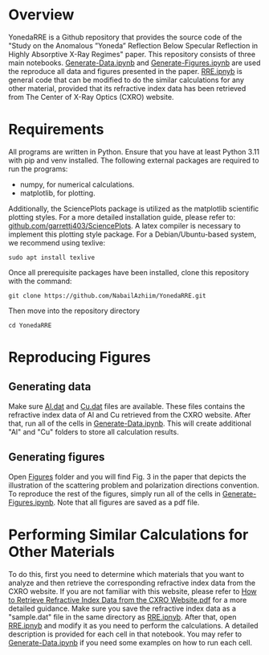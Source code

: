 # Overview

YonedaRRE is a Github repository that provides the source code of the "Study on the Anomalous ”Yoneda” Reflection Below Specular Reflection in Highly Absorptive X-Ray Regimes" paper. This repository consists of three main notebooks. [Generate-Data.ipynb](https://github.com/NabailAzhiim/YonedaRRE/blob/main/Generate-Data.ipynb) and [Generate-Figures.ipynb](https://github.com/NabailAzhiim/YonedaRRE/blob/main/Generate-Figures.ipynb) are used the reproduce all data and figures presented in the paper. [RRE.ipnyb](https://github.com/NabailAzhiim/YonedaRRE/blob/main/RRE.ipynb) is general code that can be modified to do the similar calculations for any other material, provided that its refractive index data has been retrieved from The Center of X-Ray Optics (CXRO) website.

# Requirements

All programs are written in Python. Ensure that you have at least Python 3.11 with pip and venv installed. The following external packages are required to run the programs:
- numpy, for numerical calculations.
- matplotlib, for plotting.

Additionally, the SciencePlots package is utilized as the matplotlib scientific plotting styles. For a more detailed installation guide, please refer to: [github.com/garrettj403/SciencePlots](https://github.com/garrettj403/SciencePlots). A latex compiler is necessary to implement this plotting style package. For a Debian/Ubuntu-based system, we recommend using texlive:
```
sudo apt install texlive
```
Once all prerequisite packages have been installed, clone this repository with the command:
```
git clone https://github.com/NabailAzhiim/YonedaRRE.git
```
Then move into the repository directory
```
cd YonedaRRE
```

# Reproducing Figures

## Generating data

Make sure [Al.dat](https://github.com/NabailAzhiim/YonedaRRE/blob/main/Al.dat) and [Cu.dat](https://github.com/NabailAzhiim/YonedaRRE/blob/main/Cu.dat) files are available. These files contains the refractive index data of Al and Cu retrieved from the CXRO website. After that, run all of the cells in [Generate-Data.ipynb](https://github.com/NabailAzhiim/YonedaRRE/blob/main/Generate-Data.ipynb). This will create additional "Al" and "Cu" folders to store all calculation results. 

## Generating figures

Open [Figures](https://github.com/NabailAzhiim/YonedaRRE/tree/main/Figures) folder and you will find Fig. 3 in the paper that depicts the illustration of the scattering problem and polarization directions convention. To reproduce the rest of the figures, simply run all of the cells in [Generate-Figures.ipynb](https://github.com/NabailAzhiim/YonedaRRE/blob/main/Generate-Figures.ipynb). Note that all figures are saved as a pdf file. 

# Performing Similar Calculations for Other Materials

To do this, first you need to determine which materials that you want to analyze and then retrieve the corresponding refractive index data from the CXRO website. If you are not familiar with this website, please refer to [How to Retrieve Refractive Index Data from the CXRO Website.pdf](https://github.com/NabailAzhiim/YonedaRRE/blob/main/How%20to%20Retrieve%20Refractive%20Index%20Data%20from%20the%20CXRO%20Website.pdf) for a more detailed guidance. Make sure you save the refractive index data as a "sample.dat" file in the same directory as [RRE.ipnyb](https://github.com/NabailAzhiim/YonedaRRE/blob/main/RRE.ipynb). After that, open [RRE.ipnyb](https://github.com/NabailAzhiim/YonedaRRE/blob/main/RRE.ipynb) and modify it as you need to perform the calculations. A detailed description is provided for each cell in that notebook. You may refer to [Generate-Data.ipynb](https://github.com/NabailAzhiim/YonedaRRE/blob/main/Generate-Data.ipynb) if you need some examples on how to run each cell.
